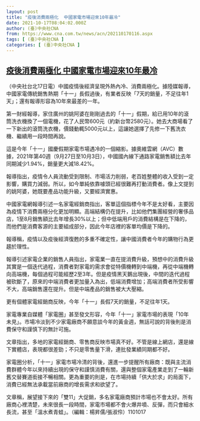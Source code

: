 ```yaml
---
layout: post
title: "疫後消費兩極化  中國家電市場迎來10年最冷"
date: 2021-10-17T08:04:02.000Z
author: (臺)中央社CNA
from: https://www.cna.com.tw/news/acn/202110170116.aspx
tags: [ (臺)中央社CNA ]
categories: [ (臺)中央社CNA ]
---
```

<!--1634457842000-->
[疫後消費兩極化  中國家電市場迎來10年最冷](https://www.cna.com.tw/news/acn/202110170116.aspx)
------

<div>
<div></div><div><p>（中央社台北17日電）中國疫情後經濟呈現外熱內冷、消費兩極化。據陸媒報導，中國家電傳統銷售熱期「十一」長假過後，有業者反映「7天的銷量，不足往年1天」；還有報導形容為10年來最差的一年。</p><p>第一財經報導，家住廣州的姚阿婆在剛剛過去的「十一」假期，給已用10年的滾筒洗衣機換了一個電機，花了人民幣600元（約新台幣2580元）。她去大商場看了一下新出的滾筒洗衣機，價錢動輒5000元以上，這讓她選擇了先修一下舊洗衣機、繼續用一段時間再說。</p><p>這是今年「十一」國慶假期家電市場遇冷的一個縮影。據奧維雲網（AVC）數據，2021年第40週（9月27日至10月3日），中國國內線下通路家電銷售額比去年同期減少1.94%，銷量更大減18.42%。</p><p>報導指出，疫情令人員流動受到限制、市場活力削弱，老百姓整體的收入受到一定影響，購買力減弱。所以，如今單純依靠噱頭已經很難再打動消費者。像上文提到的姚阿婆，她既要產品功能升級，又要經濟實惠。</p><p>中國家電網報導引述一名家電經銷商指出，客單這個指標今年不是太好看，主要因為疫情下消費兩極分化更加明顯。高端結構仍在提升，比如他們集團經營的奢侈品店，1至8月銷售額比去年增長30%以上；但中低端用戶的消費結構是在下降的，而他們是消費客源的主要組成部分，因此今年店裡的客單均價是下降的。</p><p>報導稱，疫情以及疫後經濟復甦的多重不確定性，讓中國消費者今年的購物行為更趨於理性。</p><p>報導引述家電企業的銷售人員指出，家電業一直在提消費升級，預想中的消費升級其實是一個迭代過程，消費者對家電的需求會從特價機轉到中端機，再從中端機轉向高端機，每個過程可能經歷2至3年。但是疫情黑天鵝出現後，中間的迭代過程被砍斷了，原來的中端消費者更加量入為出，低端消費增加；高端消費者所受影響不大，高端銷售還在提升。但是中端產品的銷售被大大壓縮。</p><p>更有個體家電經銷商反映，今年「十一」長假7天的銷量，不足往年1天。</p><p>家電專業自媒體「家電圈」甚至發文形容，今年「十一」家電市場的表現「10年未見」。市場冷淡到不少家電廠商不願意談今年的黃金週，無話可說的背後則是消費保守和謹慎下的無計可施。</p><p>文章指出，多地的家電經銷商、零售商反映市場真不好。不管是線上網店，還是線下實體店，表現都很差勁；不只是零售量下滑，連批發業績同期都不好。</p><p>家電圈分析，「十一」家電市場冷清的背後，還進一步提醒所有廠商：既與主流消費群體今年以來持續出現的保守和謹慎消費有關，還與整個家電產業走到了一輪新舊交替賽道銜接不暢相關。更為重要的則是，在市場持續「供大於求」的局面下，消費已經無法承載當前廠商的增長需求和欲望了。</p><p>文章稱，展望接下來的「雙11」大促銷，多名家電廠商預計市場也不會太好。所有廠商心裡清楚，未來很長一段時間，家電市場都不會火爆井噴、反彈，而只會細水長流，甚至「溫水煮青蛙」。（編輯：楊昇儒/張淑伶）1101017</p></div>
</div>
